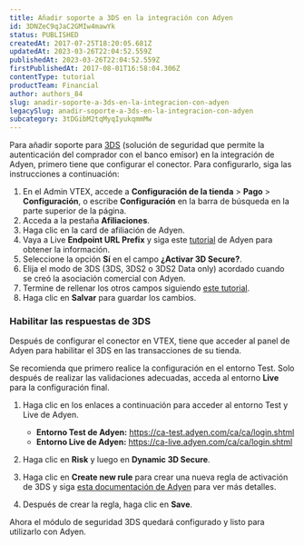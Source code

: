 ```yaml
---
title: Añadir soporte a 3DS en la integración con Adyen
id: 3DNZeC9qJaC2GMIw4mawYk
status: PUBLISHED
createdAt: 2017-07-25T18:20:05.681Z
updatedAt: 2023-03-26T22:04:52.559Z
publishedAt: 2023-03-26T22:04:52.559Z
firstPublishedAt: 2017-08-01T16:58:04.306Z
contentType: tutorial
productTeam: Financial
author: authors_84
slug: anadir-soporte-a-3ds-en-la-integracion-con-adyen
legacySlug: anadir-soporte-a-3ds-en-la-integracion-con-adyen
subcategory: 3tDGibM2tqMyqIyukqmmMw
---
```


Para añadir soporte para [3DS](https://help.vtex.com/es/tutorial/what-is-3d-secure--1eWPdop8mECuaEomQgkAIa) (solución de seguridad que permite la autenticación del comprador con el banco emisor) en la integración de Adyen, primero tiene que configurar el conector. Para configurarlo, siga las instrucciones a continuación:

1. En el Admin VTEX, accede a **Configuración de la tienda** > **Pago** > **Configuración**, o escribe **Configuración** en la barra de búsqueda en la parte superior de la página.
2. Acceda a la pestaña __Afiliaciones__.
3. Haga clic en la card de afiliación de Adyen.
4. Vaya a Live __Endpoint URL Prefix__ y siga este [tutorial](https://www.adyen.help/hc/es/articles/360014322079--C%C3%B3mo-puedo-encontrar-la-URL-del-punto-final-para-mi-cuenta-LIVE-) de Adyen para obtener la información.
5. Seleccione la opción __Sí__ en el campo __¿Activar 3D Secure?__.
6. Elija el modo de 3DS (3DS, 3DS2 o 3DS2 Data only) acordado cuando se creó la asociación comercial con Adyen.
7. Termine de rellenar los otros campos siguiendo [este tutorial](https://help.vtex.com/es/tutorial/como-configurar-o-gateway-adyen-na-vtex--tutorials_2337).
8. Haga clic en __Salvar__ para guardar los cambios.

### Habilitar las respuestas de 3DS

Después de configurar el conector en VTEX, tiene que acceder al panel de Adyen para habilitar el 3DS en las transacciones de su tienda.

<div class="alert alert-warning">
  Se recomienda que primero realice la configuración en el entorno Test. Solo después de realizar las validaciones adecuadas, acceda al entorno <B>Live</B> para la configuración final.
  </div>

1. Haga clic en los enlaces a continuación para acceder al entorno Test y Live de Adyen.

      - __Entorno Test de Adyen:__ https://ca-test.adyen.com/ca/ca/login.shtml
      - __Entorno Live de Adyen:__ https://ca-live.adyen.com/ca/ca/login.shtml

2. Haga clic en __Risk__ y luego en __Dynamic 3D Secure__.
3. Haga clic en __Create new rule__ para crear una nueva regla de activación de 3DS y siga [esta documentación de Adyen](https://docs.adyen.com/risk-management/dynamic-3d-secure) para ver más detalles.
4. Después de crear la regla, haga clic en __Save__.

Ahora el módulo de seguridad 3DS quedará configurado y listo para utilizarlo con Adyen.
